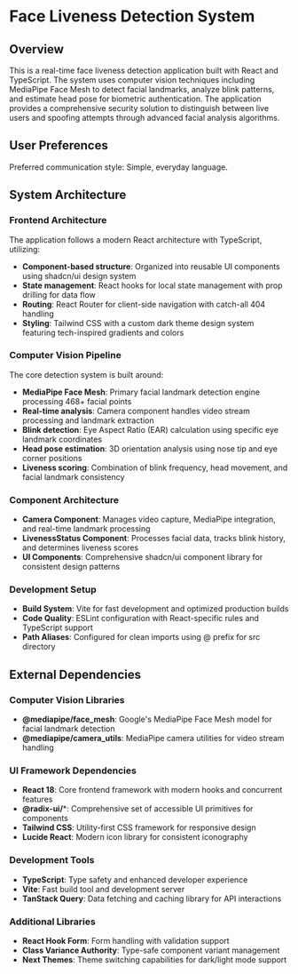 # Face Liveness Detection System

## Overview

This is a real-time face liveness detection application built with React and TypeScript. The system uses computer vision techniques including MediaPipe Face Mesh to detect facial landmarks, analyze blink patterns, and estimate head pose for biometric authentication. The application provides a comprehensive security solution to distinguish between live users and spoofing attempts through advanced facial analysis algorithms.

## User Preferences

Preferred communication style: Simple, everyday language.

## System Architecture

### Frontend Architecture
The application follows a modern React architecture with TypeScript, utilizing:
- **Component-based structure**: Organized into reusable UI components using shadcn/ui design system
- **State management**: React hooks for local state management with prop drilling for data flow
- **Routing**: React Router for client-side navigation with catch-all 404 handling
- **Styling**: Tailwind CSS with a custom dark theme design system featuring tech-inspired gradients and colors

### Computer Vision Pipeline
The core detection system is built around:
- **MediaPipe Face Mesh**: Primary facial landmark detection engine processing 468+ facial points
- **Real-time analysis**: Camera component handles video stream processing and landmark extraction
- **Blink detection**: Eye Aspect Ratio (EAR) calculation using specific eye landmark coordinates
- **Head pose estimation**: 3D orientation analysis using nose tip and eye corner positions
- **Liveness scoring**: Combination of blink frequency, head movement, and facial landmark consistency

### Component Architecture
- **Camera Component**: Manages video capture, MediaPipe integration, and real-time landmark processing
- **LivenessStatus Component**: Processes facial data, tracks blink history, and determines liveness scores
- **UI Components**: Comprehensive shadcn/ui component library for consistent design patterns

### Development Setup
- **Build System**: Vite for fast development and optimized production builds
- **Code Quality**: ESLint configuration with React-specific rules and TypeScript support
- **Path Aliases**: Configured for clean imports using @ prefix for src directory

## External Dependencies

### Computer Vision Libraries
- **@mediapipe/face_mesh**: Google's MediaPipe Face Mesh model for facial landmark detection
- **@mediapipe/camera_utils**: MediaPipe camera utilities for video stream handling

### UI Framework Dependencies
- **React 18**: Core frontend framework with modern hooks and concurrent features
- **@radix-ui/***: Comprehensive set of accessible UI primitives for components
- **Tailwind CSS**: Utility-first CSS framework for responsive design
- **Lucide React**: Modern icon library for consistent iconography

### Development Tools
- **TypeScript**: Type safety and enhanced developer experience
- **Vite**: Fast build tool and development server
- **TanStack Query**: Data fetching and caching library for API interactions

### Additional Libraries
- **React Hook Form**: Form handling with validation support
- **Class Variance Authority**: Type-safe component variant management
- **Next Themes**: Theme switching capabilities for dark/light mode support